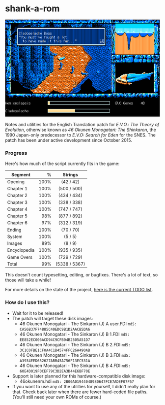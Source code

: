 # shank-a-rom
![screen from mid-Chapter 1, translated](img/evidence_02.png)

Notes and utilities for the English Translation patch for *E.V.O.: The Theory of Evolution*, otherwise known as *46 Okunen Monogatari: The Shinkaron*, the 1990 Japan-only predecessor to *E.V.O: Search for Eden* for the SNES. The patch has been under active development since October 2015.


### Progress
Here's how much of the script currently fits in the game:

| Segment      | %    | Strings      |
| -------------|-----:|:------------:|
| Opening      |100%  |  (42 / 42)   |
| Chapter 1    |100%  | (500 / 500)  |
| Chapter 2    |100%  | (434 / 434)  |
| Chapter 3    |100%  | (338 / 338)  |
| Chapter 4    |100%  | (747 / 747)  |
| Chapter 5    | 98%  | (877 / 892)  |
| Chapter 6    | 97%  | (312 / 319)  |
| Ending       |100%  |  (70 / 70)   |
| System       |100%  |   (5 / 5)    |
| Images       | 89%  |   (8 / 9)    |
| Encyclopedia |100%  | (935 / 935)  |
| Game Overs   |100%  | (729 / 729)  |
| Total        | 99%  |(5338 / 5367) |

This doesn't count typesetting, editing, or bugfixes. There's a lot of text, so those will take a while!

For more details on the state of the project, [here is the current TODO list](docs/todo.md).

### How do I use this?
* Wait for it to be released!
* The patch will target these disk images:
	* 46 Okunen Monogatari - The Sinkaron (J) A user.FDI `md5: CA56B37F74885C40EDC9B1D2AACB5DA6`
	* 46 Okunen Monogatari - The Sinkaron (J) B 1.FDI `md5: EE852EC006ACD94C9CFB04B2505A51D7`
	* 46 Okunen Monogatari - The Sinkaron (J) B 2.FDI `md5: 3C1C0FBE1CF0A4C1B4574FFC26A490AB`
	* 46 Okunen Monogatari - The Sinkaron (J) B 3.FDI `md5: A3934EED652627ABB45A756F13EC531A`
	* 46 Okunen Monogatari - The Sinkaron (J) B 4.FDI `md5: 60E4D019F0CEF79C3D2EA3D44E6BF70E`
* Support is later planned for this hardware-compatible disk image:
	* 46okunenm.hdi `md5: 2B00A01944048980647FCE7ADEF07F57`
* If you want to use any of the utilities for yourself, I didn't really plan for that. Check back later when there are fewer hard-coded file paths. (You'll still need your own ROMs of course.)